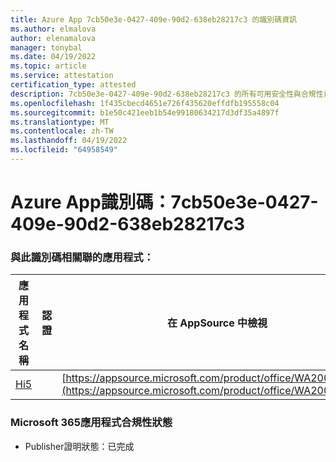 ```yaml
---
title: Azure App 7cb50e3e-0427-409e-90d2-638eb28217c3 的識別碼資訊
ms.author: elmalova
author: elenamalova
manager: tonybal
ms.date: 04/19/2022
ms.topic: article
ms.service: attestation
certification_type: attested
description: 7cb50e3e-0427-409e-90d2-638eb28217c3 的所有可用安全性與合規性資訊。
ms.openlocfilehash: 1f435cbecd4651e726f435620effdfb195558c04
ms.sourcegitcommit: b1e50c421eeb1b54e99180634217d3df35a4897f
ms.translationtype: MT
ms.contentlocale: zh-TW
ms.lasthandoff: 04/19/2022
ms.locfileid: "64958549"
---
```

# <a name="azure-app-id-7cb50e3e-0427-409e-90d2-638eb28217c3"></a>Azure App識別碼：7cb50e3e-0427-409e-90d2-638eb28217c3


### <a name="apps-associated-with-this-id"></a>與此識別碼相關聯的應用程式：
| **應用程式名稱** | **認證** | **在 AppSource 中檢視** |
|--------------|---------------|-----------------------|
| [Hi5](../forward/WA200001610.md) |  | [https://appsource.microsoft.com/product/office/WA200001610](https://appsource.microsoft.com/product/office/WA200001610) |

### <a name="microsoft-365-app-compliance-status"></a>Microsoft 365應用程式合規性狀態
- Publisher證明狀態：已完成
